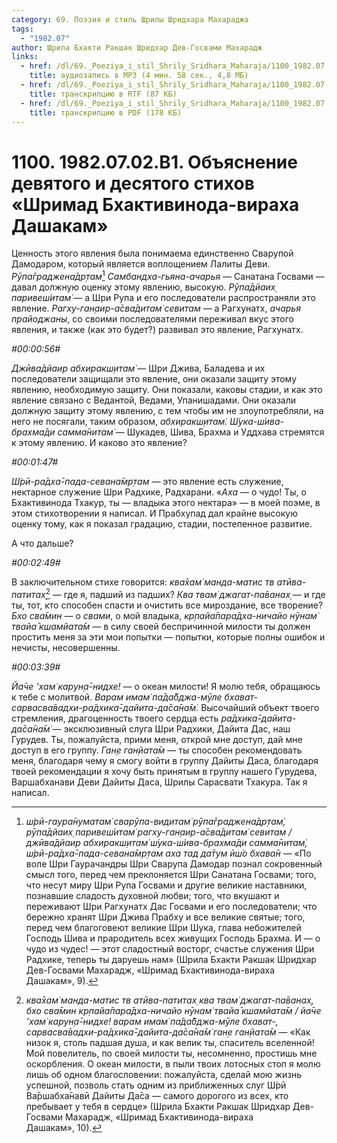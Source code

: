 ```yaml
---
category: 69. Поэзия и стиль Шрилы Шридхара Махараджа
tags:
  - "1982.07"
author: Шрила Бхакти Ракшак Шридхар Дев-Госвами Махарадж
links:
  - href: /dl/69._Poeziya_i_stil_Shrily_Sridhara_Maharaja/1100_1982.07.02.B1_SridharMj_Objasnenie_devjatogo_i_desjatogo_stihov_Shrimad_Bhaktivinoda-viraha_Dashakam.mp3
    title: аудиозапись в MP3 (4 мин. 58 сек., 4,8 МБ)
  - href: /dl/69._Poeziya_i_stil_Shrily_Sridhara_Maharaja/1100_1982.07.02.B1_SridharMj_Objasnenie_devjatogo_i_desjatogo_stihov_Shrimad_Bhaktivinoda-viraha_Dashakam.rtf
    title: транскрипцию в RTF (87 КБ)
  - href: /dl/69._Poeziya_i_stil_Shrily_Sridhara_Maharaja/1100_1982.07.02.B1_SridharMj_Objasnenie_devjatogo_i_desjatogo_stihov_Shrimad_Bhaktivinoda-viraha_Dashakam.pdf
    title: транскрипцию в PDF (178 КБ)
---
```


# 1100. 1982.07.02.B1. Объяснение девятого и десятого стихов «Шримад Бхактивинода-вираха Дашакам»

Ценность этого явления была понимаема единственно Сварупой Дамодаром, который является воплощением Лалиты Деви. *Рӯпа̄граджена̄др̣там̇*[^_ftn1] *Самбандха-гьяна-ачарья* — Санатана Госвами — давал должную оценку этому явлению, высокую. *Рӯпа̄дйаих̣ паривеш́итам̇* — а Шри Рупа и его последователи распространяли это явление. *Рагху-ган̣аир-а̄сва̄дитам̇ севитам* — а Рагхунатх, *ачарья прайоджаны*, со своими последователями переживал вкус этого явления, и также (как это будет?) развивал это явление, Рагхунатх.

*#00:00:56#*

*Джӣва̄дйаир абхиракш̣итам̇* — Шри Джива, Баладева и их последователи защищали это явление, они оказали защиту этому явлению, необходимую защиту. Они показали, каковы стадии, и как это явление связано с Ведантой, Ведами, Упанишадами. Они оказали должную защиту этому явлению, с тем чтобы им не злоупотребляли, на него не посягали, таким образом, *абхиракш̣итам̇. Ш́ука-ш́ива-брахма̄ди самма̄нитам̇* — Шукадев, Шива, Брахма и Уддхава стремятся к этому явлению. И каково это явление?

*#00:01:47#*

*Ш́рӣ-ра̄дха̄-пада-севана̄мр̣там* — это явление есть служение, нектарное служение Шри Радхике, Радхарани. «*Аха* — о чудо! Ты, о Бхактивинода Тхакур, ты — владыка этого нектара» — в моей поэме, в этом стихотворении я написал. И Прабхупад дал крайне высокую оценку тому, как я показал градацию, стадии, постепенное развитие.

А что дальше?

*#00:02:49#*

В заключительном стихе говорится: *ква̄хам̇ манда-матис тв атӣва-патитах̣*[^_ftn2] — где я, падший из падших? *Ква твам̇ джагат-па̄ванах̣* — и где ты, тот, кто способен спасти и очистить все мироздание, все творение? *Бхо сва̄мин* — о *свами*, о мой владыка, *кр̣пайа̄пара̄дха-ничайо нӯнам̇ твайа̄ кшамйата̄м* — в силу своей беспричинной милости ты должен простить меня за эти мои попытки — попытки, которые полны ошибок и нечисты, несовершенны.

*#00:03:39#*

*Йа̄че ’хам̇ карун̣а̄-нидхе!* — о океан милости! Я молю тебя, обращаюсь к тебе с молитвой. *Варам имам̇ па̄да̄бджа-мӯле бхават-сарвасва̄вадхи-ра̄дхика̄-дайита-да̄са̄на̄м̇.* Высочайший объект твоего стремления, драгоценность твоего сердца есть *ра̄дхика̄-дайита-да̄са̄на̄м̇* — эксклюзивный слуга Шри Радхики, Дайита Дас, наш Гурудев. Ты, пожалуйста, прими меня, открой мне доступ, дай мне доступ в его группу. *Ган̣е ган̣йата̄м* — ты способен рекомендовать меня, благодаря чему я смогу войти в группу Дайиты Даса, благодаря твоей рекомендации я хочу быть принятым в группу нашего Гурудева, Варшабханави Деви Дайиты Даса, Шрилы Сарасвати Тхакура. Так я написал.



[^_ftn1]: *ш́рӣ-гаура̄нуматам̇ сварӯпа-видитам̇ рӯпа̄граджена̄др̣там̇, рӯпа̄дйаих̣ паривеш́итам̇ рагху-ган̣аир-а̄сва̄дитам̇ севитам / джӣва̄дйаир абхиракш̣итам̇ ш́ука-ш́ива-брахма̄ди самма̄нитам̇, ш́рӣ-ра̄дха̄-пада-севана̄мр̣там аха тад да̄тум ӣш́о бхава̄н* — «По воле Шри Гаурачандры Шри Сварупа Дамодар познал сокровенный смысл того, перед чем преклоняется Шри Санатана Госвами; того, что несут миру Шри Рупа Госвами и другие великие наставники, познавшие сладость духовной любви; того, что вкушают и переживают Шри Рагхунатх Дас Госвами и его последователи; что бережно хранят Шри Джива Прабху и все великие святые; того, перед чем благоговеют великие Шри Шука, глава небожителей Господь Шива и прародитель всех живущих Господь Брахма. И — о чудо из чудес! — этот сладостный восторг, счастье служения Шри Радхике, теперь ты даруешь нам» (Шрила Бхакти Ракшак Шридхар Дев-Госвами Махарадж, «Шримад Бхактивинода-вираха Дашакам», 9).

[^_ftn2]: *ква̄хам̇ манда-матис тв атӣва-патитах̣ ква твам̇ джагат-па̄ванах̣, бхо сва̄мин кр̣пайа̄пара̄дха-ничайо нӯнам̇ твайа̄ кшамйата̄м / йа̄че ’хам̇ карун̣а̄-нидхе! варам имам̇ па̄да̄бджа-мӯле бхават-, сарвасва̄вадхи-ра̄дхика̄-дайита-да̄са̄на̄м̇ ган̣е ган̣йата̄м* — «Как низок я, столь падшая душа, и как велик ты, спаситель вселенной! Мой повелитель, по своей милости ты, несомненно, простишь мне оскорбления. О океан милости, в пыли твоих лотосных стоп я молю лишь об одном благословении: пожалуйста, сделай мою жизнь успешной, позволь стать одним из приближенных слуг Ш́рӣ Ва̄ршабха̄навӣ Дайиты Да̄са — самого дорогого из всех, кто пребывает у тебя в сердце» (Шрила Бхакти Ракшак Шридхар Дев-Госвами Махарадж, «Шримад Бхактивинода-вираха Дашакам», 10).


